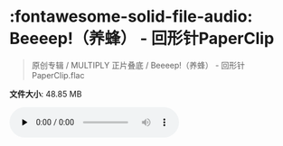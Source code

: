 # :fontawesome-solid-file-audio: Beeeep!（养蜂） - 回形针PaperClip

> 原创专辑 / MULTIPLY 正片叠底 / Beeeep!（养蜂） - 回形针PaperClip.flac

**文件大小**: 48.85 MB

<audio preload="none" controls><source src="https://file.hsyhx.top/原创专辑/MULTIPLY_正片叠底/Beeeep!（养蜂） - 回形针PaperClip.flac" type="audio/mpeg">您的浏览器不支持此音频格式</audio>